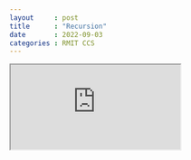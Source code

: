 ```yaml
---
layout     : post
title      : "Recursion"
date       : 2022-09-03
categories : RMIT CCS
---
```


<iframe src='http://thomas.capogre.co/rmit/ccs/2022/09/03/recursion.html' id='recursion'>
</iframe>
<script>
    const recursion_frame = document.getElementById ('recursion')
    console.dir (recursion_frame)
    recursion_frame.width = recursion_frame.parentNode.scrollWidth
    recursion_frame.height = recursion_frame.width
</script>
